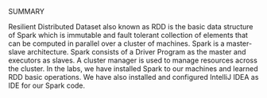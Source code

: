 SUMMARY

Resilient Distributed Dataset also known as RDD is the basic data structure of Spark which is immutable and fault tolerant collection of elements that can be computed in parallel over a cluster of machines.
Spark is a master-slave architecture. Spark consists of a Driver Program as the master and executors as slaves. A cluster manager is used to manage resources across the cluster.
In the labs, we have installed Spark to our machines and learned RDD basic operations. We have also installed and configured IntelliJ IDEA as IDE for our Spark code.
